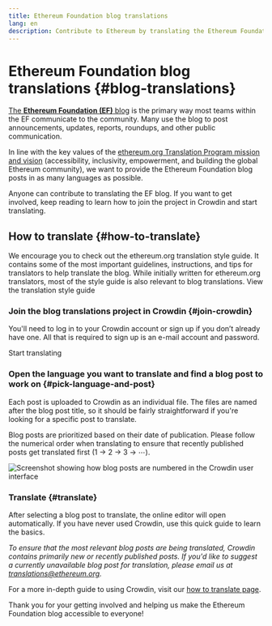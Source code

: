 ```yaml
---
title: Ethereum Foundation blog translations
lang: en
description: Contribute to Ethereum by translating the Ethereum Foundation blog.
---
```


# Ethereum Foundation blog translations {#blog-translations}

[The **Ethereum Foundation (EF)** blog](https://blog.ethereum.org/) is the primary way most teams within the EF communicate to the community. Many use the blog to post announcements, updates, reports, roundups, and other public communication.

In line with the key values of the [ethereum.org Translation Program mission and vision](/contributing/translation-program/mission-and-vision) (accessibility, inclusivity, empowerment, and building the global Ethereum community), we want to provide the Ethereum Foundation blog posts in as many languages as possible.

Anyone can contribute to translating the EF blog. If you want to get involved, keep reading to learn how to join the project in Crowdin and start translating.

## How to translate {#how-to-translate}

<InfoBanner shouldCenter emoji=":light_bulb:">
  We encourage you to check out the ethereum.org translation style guide. It contains some of the most important guidelines, instructions, and tips for translators to help translate the blog. While initially written for ethereum.org translators, most of the style guide is also relevant to blog translations.
    
  <Link to="/contributing/translation-program/translators-guide/">View the translation style guide</Link>

</InfoBanner>

### Join the blog translations project in Crowdin {#join-crowdin}

You'll need to log in to your Crowdin account or sign up if you don’t already have one. All that is required to sign up is an e-mail account and password.

<ButtonLink to="https://crowdin.com/project/ethereum-foundation-blog/invite">
  Start translating
</ButtonLink>

### Open the language you want to translate and find a blog post to work on {#pick-language-and-post}

Each post is uploaded to Crowdin as an individual file. The files are named after the blog post title, so it should be fairly straightforward if you're looking for a specific post to translate.

Blog posts are prioritized based on their date of publication. Please follow the numerical order when translating to ensure that recently published posts get translated first (1 → 2 → 3 → ⋯).

![Screenshot showing how blog posts are numbered in the Crowdin user interface](./blog-posts.png)

### Translate {#translate}

After selecting a blog post to translate, the online editor will open automatically. If you have never used Crowdin, use this quick guide to learn the basics.

_To ensure that the most relevant blog posts are being translated, Crowdin contains primarily new or recently published posts. If you'd like to suggest a currently unavailable blog post for translation, please email us at [translations@ethereum.org](mailto:translations@ethereum.org)._

For a more in-depth guide to using Crowdin, visit our [how to translate page](/contributing/translation-program/how-to-translate).

Thank you for your getting involved and helping us make the Ethereum Foundation blog accessible to everyone!
